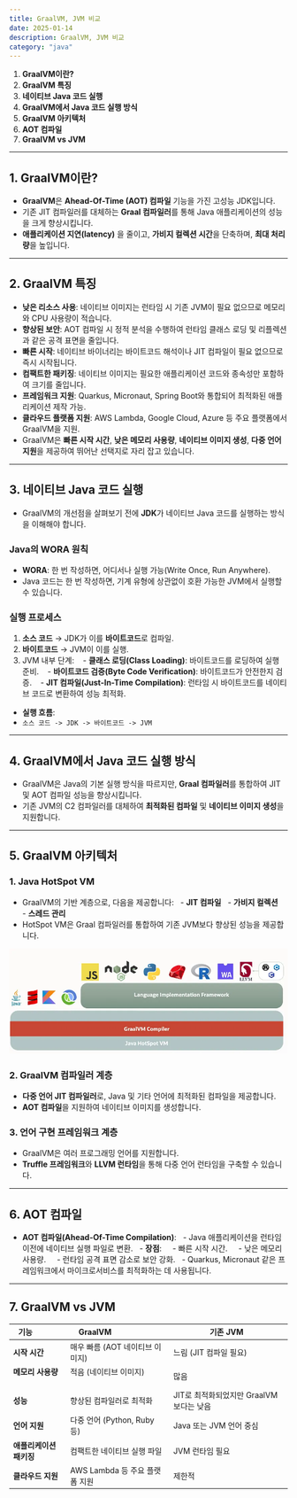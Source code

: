 ```yaml
---
title: GraalVM, JVM 비교
date: 2025-01-14
description: GraalVM, JVM 비교
category: "java"
---
```


1. **GraalVM이란?**
2. **GraalVM 특징**
3. **네이티브 Java 코드 실행**
4. **GraalVM에서 Java 코드 실행 방식**
5. **GraalVM 아키텍처**
6. **AOT 컴파일**
7. **GraalVM vs JVM**

---

## 1. GraalVM이란?

- **GraalVM**은 **Ahead-Of-Time (AOT) 컴파일** 기능을 가진 고성능 JDK입니다.
- 기존 JIT 컴파일러를 대체하는 **Graal 컴파일러**를 통해 Java 애플리케이션의 성능을 크게 향상시킵니다.
- **애플리케이션 지연(latency)** 을 줄이고, **가비지 컬렉션 시간**을 단축하며, **최대 처리량**을 높입니다.

---

## 2. GraalVM 특징

- **낮은 리소스 사용**: 네이티브 이미지는 런타임 시 기존 JVM이 필요 없으므로 메모리와 CPU 사용량이 적습니다.
- **향상된 보안**: AOT 컴파일 시 정적 분석을 수행하여 런타임 클래스 로딩 및 리플렉션과 같은 공격 표면을 줄입니다.
- **빠른 시작**: 네이티브 바이너리는 바이트코드 해석이나 JIT 컴파일이 필요 없으므로 즉시 시작됩니다.
- **컴팩트한 패키징**: 네이티브 이미지는 필요한 애플리케이션 코드와 종속성만 포함하여 크기를 줄입니다.
- **프레임워크 지원**: Quarkus, Micronaut, Spring Boot와 통합되어 최적화된 애플리케이션 제작 가능.
- **클라우드 플랫폼 지원**: AWS Lambda, Google Cloud, Azure 등 주요 플랫폼에서 GraalVM을 지원.
- GraalVM은 **빠른 시작 시간**, **낮은 메모리 사용량**, **네이티브 이미지 생성**, **다중 언어 지원**을 제공하여 뛰어난 선택지로 자리 잡고 있습니다.

---

## 3. 네이티브 Java 코드 실행

- GraalVM의 개선점을 살펴보기 전에 **JDK**가 네이티브 Java 코드를 실행하는 방식을 이해해야 합니다.

### Java의 WORA 원칙

- **WORA**: 한 번 작성하면, 어디서나 실행 가능(Write Once, Run Anywhere).
- Java 코드는 한 번 작성하면, 기계 유형에 상관없이 호환 가능한 JVM에서 실행할 수 있습니다.

### 실행 프로세스

1. **소스 코드** → JDK가 이를 **바이트코드**로 컴파일.
2. **바이트코드** → JVM이 이를 실행.
3. JVM 내부 단계:
   - **클래스 로딩(Class Loading)**: 바이트코드를 로딩하여 실행 준비.
   - **바이트코드 검증(Byte Code Verification)**: 바이트코드가 안전한지 검증.
   - **JIT 컴파일(Just-In-Time Compilation)**: 런타임 시 바이트코드를 네이티브 코드로 변환하여 성능 최적화.

- **실행 흐름**:  
- `소스 코드 -> JDK -> 바이트코드 -> JVM`

---

## 4. GraalVM에서 Java 코드 실행 방식

- GraalVM은 Java의 기본 실행 방식을 따르지만, **Graal 컴파일러**를 통합하여 JIT 및 AOT 컴파일 성능을 향상시킵니다.
- 기존 JVM의 C2 컴파일러를 대체하여 **최적화된 컴파일** 및 **네이티브 이미지 생성**을 지원합니다.

---

## 5. GraalVM 아키텍처

### 1. **Java HotSpot VM**

- GraalVM의 기반 계층으로, 다음을 제공합니다:
  - **JIT 컴파일**
  - **가비지 컬렉션**
  - **스레드 관리**
- HotSpot VM은 Graal 컴파일러를 통합하여 기존 JVM보다 향상된 성능을 제공합니다.

![graalvm](./img/IMG_1265.webp)

### 2. **GraalVM 컴파일러 계층**

- **다중 언어 JIT 컴파일러**로, Java 및 기타 언어에 최적화된 컴파일을 제공합니다.
- **AOT 컴파일**을 지원하여 네이티브 이미지를 생성합니다.

### 3. **언어 구현 프레임워크 계층**

- GraalVM은 여러 프로그래밍 언어를 지원합니다.
- **Truffle 프레임워크**와 **LLVM 런타임**을 통해 다중 언어 런타임을 구축할 수 있습니다.

---

## 6. AOT 컴파일

- **AOT 컴파일(Ahead-Of-Time Compilation)**:
  - Java 애플리케이션을 런타임 이전에 네이티브 실행 파일로 변환.
  - **장점**:
    - 빠른 시작 시간.
    - 낮은 메모리 사용량.
    - 런타임 공격 표면 감소로 보안 강화.
  - Quarkus, Micronaut 같은 프레임워크에서 마이크로서비스를 최적화하는 데 사용됩니다.

---

## 7. GraalVM vs JVM

| **기능**             | **GraalVM**                       | **기존 JVM**                  |
| ------------------ | --------------------------------- | --------------------------- |
| **시작 시간**          | 매우 빠름 (AOT 네이티브 이미지)              | 느림 (JIT 컴파일 필요)             |
| **메모리 사용량**        | 적음 (네이티브 이미지)                     | 많음                          |
| **성능**             | 향상된 컴파일러로 최적화                     | JIT로 최적화되었지만 GraalVM보다는 낮음  |
| **언어 지원**          | 다중 언어 (Python, Ruby 등)            | Java 또는 JVM 언어 중심           |
| **애플리케이션 패키징**     | 컴팩트한 네이티브 실행 파일                   | JVM 런타임 필요                  |
| **클라우드 지원**        | AWS Lambda 등 주요 플랫폼 지원            | 제한적                         |
